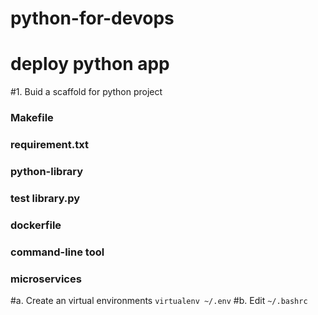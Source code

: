 # python-for-devops

# deploy python app


#1. Buid a scaffold for python project

### Makefile
### requirement.txt
### python-library
### test library.py
### dockerfile
### command-line tool
### microservices

#a. Create an virtual environments `virtualenv ~/.env` 
#b. Edit `~/.bashrc`


